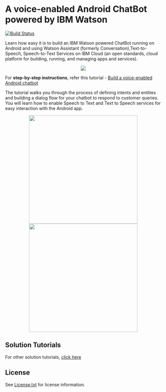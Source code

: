 # A voice-enabled Android ChatBot powered by IBM Watson

[![Build Status](https://travis-ci.org/IBM-Cloud/chatbot-watson-android.svg?branch=master)](https://travis-ci.org/IBM-Cloud/chatbot-watson-android)

Learn how easy it is to build an IBM Watson powered ChatBot running on Android and using Watson Assistant (formerly Conversation),Text-to-Speech, Speech-to-Text Services on IBM Cloud (an open standards, cloud platform for building, running, and managing apps and services).

<p align="center"><img src="images/architecture.png"/></p>
<p></p>

For **step-by-step instructions**, refer this tutorial - [Build a voice-enabled Android chatbot](https://console.bluemix.net/docs/tutorials/android-watson-chatbot.html)

The tutorial walks you through the process of defining intents and entities and building a dialog flow for your chatbot to respond to customer queries. You will learn how to enable Speech to Text and Text to Speech services for easy interaction with the Android app.

<p align="center"><img src="images/android_chatbot.png" width="350" /><img src="images/android_watson_chatbot.png" width="350" /></p>

## Solution Tutorials 
For other solution tutorials, [click here](http://ibm.biz/solution-tutorials)
## License

See [License.txt](https://github.com/IBM-Cloud/chatbot-watson-android/blob/master/License.txt) for license information.
